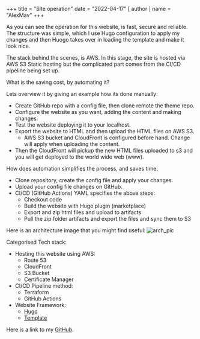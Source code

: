 +++
title = "Site operation"
date = "2022-04-17"
[ author ]
  name = "AlexMav"
+++

As you can see the operation for this website, is fast, secure and reliable. The structure was simple, which I use Hugo configuration to apply my changes and then Huogo takes over in loading the template and make it look nice. 

The stack behind the scenes, is AWS. In this stage, the site is hosted via AWS S3 Static hosting but the complicated part comes from the CI/CD pipeline being set up. 

What is the saving cost, by automating it? 

Lets overview it by giving an example how its done manually: 
* Create GitHub repo with a config file, then clone remote the theme repo. 
* Configure the website as you want, adding the content and making changes. 
* Test the website deploying it to your localhost. 
* Export the website to HTML and then upload the HTML files on AWS S3. 
    * AWS S3 bucket and CloudFront is configured before hand. Change will apply when uploading the content. 
* Then the CloudFront will pickup the new HTML files uploaded to s3 and you will get deployed to the world wide web (www). 

How does automation simplifies the process, and saves time: 
* Clone repository, create the config file and apply your changes. 
* Upload your config file changes on GitHub. 
* CI/CD (GitHub Actions) YAML specifies the above steps: 
    * Checkout code
    * Build the website with Hugo plugin (marketplace)
    * Export and zip html files and upload to artifacts
    * Pull the zip folder artifacts and export the files and sync them to S3

Here is an architecture image that you might find useful: 
![arch_pic](/post/arch_pic.png)


Categorised Tech stack: 

* Hosting this website using AWS:
    * Route 53
    * CloudFront
    * S3 Bucket
    * Certificate Manager
* CI/CD Pipeline method: 
    * Terraform
    * GitHub Actions
* Website Framework:
    * [Hugo](https://gohugo.io)
    * [Template](https://themes.gohugo.io/themes/hugo-theme-hello-friend-ng/#how-to-edit-the-theme)

Here is a link to my [GitHub](https://github.com/amavrogiannis).